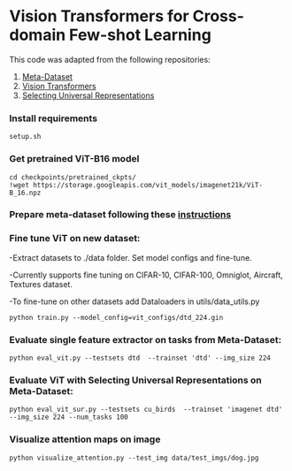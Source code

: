 # Vision Transformers for Cross-domain Few-shot Learning

This code was adapted from the following repositories:
1. [Meta-Dataset](https://github.com/google-research/meta-dataset)
2. [Vision Transformers](https://github.com/jeonsworld/ViT-pytorch)
3. [Selecting Universal Representations](https://github.com/dvornikita/SUR)

### Install requirements 
```commandline
setup.sh
```

### Get pretrained ViT-B16 model
```commandline
cd checkpoints/pretrained_ckpts/
!wget https://storage.googleapis.com/vit_models/imagenet21k/ViT-B_16.npz
```

### Prepare meta-dataset following these [instructions](https://github.com/google-research/meta-dataset#user-instructions)

### Fine tune ViT on new dataset:
-Extract datasets to ./data folder. Set model configs and fine-tune. 

-Currently supports fine tuning on CIFAR-10, CIFAR-100, Omniglot, Aircraft, Textures dataset. 

-To fine-tune on other datasets add Dataloaders in utils/data_utils.py
```commandline
python train.py --model_config=vit_configs/dtd_224.gin 
```

### Evaluate single feature extractor on tasks from Meta-Dataset:
```commandline
python eval_vit.py --testsets dtd  --trainset 'dtd' --img_size 224
```

### Evaluate ViT with Selecting Universal Representations on Meta-Dataset:
```commandline
python eval_vit_sur.py --testsets cu_birds  --trainset 'imagenet dtd' --img_size 224 --num_tasks 100
```

### Visualize attention maps on image
```commandline
python visualize_attention.py --test_img data/test_imgs/dog.jpg
```